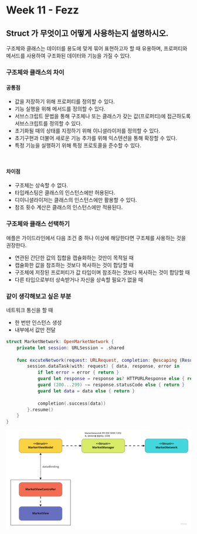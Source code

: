 # Week 11 - Fezz

## Struct 가 무엇이고 어떻게 사용하는지 설명하시오.

 구조체와 클래스는 데이터를 용도에 맞게 묶어 표현하고자 할 때 유용하며, 프로퍼티와 메서드를 사용하여 구조화된 데이터와 기능을 가질 수 있다.



### 구조체와 클래스의 차이

#### 공통점

- 값을 저장하기 위해 프로퍼티를 정의할 수 있다.
- 기능 실행을 위해 메서드를 정의할 수 있다.
- 서브스크립트 문법을 통해 구조체나 또는 클래스가 갖는 값(프로퍼티)에 접근하도록 서브스크립트를 정의할 수 있다.
- 초기화될 때의 상태를 지정하기 위해 이니셜라이저를 정의할 수 있다.
- 초기구현과 더불어 새로운 기능 추가를 위해 익스텐션을 통해 확장할 수 있다.
- 특정 기능을 실행하기 위해 특정 프로토콜을 준수할 수 있다.

<br>

#### 차이점

- 구조체는 상속할 수 없다.
- 타입캐스팅은 클래스의 인스턴스에만 허용된다.
- 디이니셜라이저는 클래스의 인스턴스에만 활용할 수 있다.
- 참조 횟수 계산은 클래스의 인스턴스에만 적용된다.



### 구조체와 클래스 선택하기

애플은 가이드라인에서 다음 조건 중 하나 이상에 해당한다면 구조체를 사용하는 것을 권장한다.

- 연관된 간단한 값의 집합을 캡슐화하는 것만이 목적일 때
- 캡슐화한 값을 참조하는 것보다 복사하는 것이 합당할 때
- 구조체에 저장된 프로퍼티가 값 타입이며 참조하는 것보다 복사하는 것이 합당할 때
- 다른 타입으로부터 상속받거나 자신을 상속할 필요가 없을 때



### 같이 생각해보고 싶은 부분

네트워크 통신을 할 때 

- 한 번만 인스턴스 생성
- 내부에서 값만 전달

```swift
struct MarketNetwork: OpenMarketNetwork {
    private let session: URLSession = .shared
    
    func excuteNetwork(request: URLRequest, completion: @escaping (Result<Data, Error>) -> Void) {
        session.dataTask(with: request) { data, response, error in
            if let error = error { return }
            guard let response = response as? HTTPURLResponse else { return }
            guard (200...299) ~= response.statusCode else { return }
            guard let data = data else { return }
            
            completion(.success(data))
        }.resume()
    }
}
```

![구조체](https://raw.githubusercontent.com/Fezravien/UploadForMarkdown/forUpload/img/%E1%84%80%E1%85%AE%E1%84%8C%E1%85%A9%E1%84%8E%E1%85%A6.jpg)

